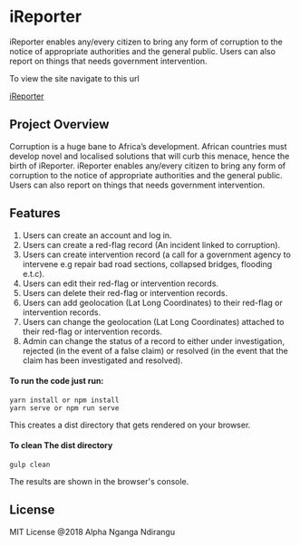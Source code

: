# iReporter

iReporter enables any/every citizen to bring any form of corruption to the notice of appropriate authorities and the general public. Users can also report on things that needs government intervention.

To view the site navigate to this url

[iReporter]()

## Project Overview

Corruption is a huge bane to Africa’s development. African countries must develop novel and
localised solutions that will curb this menace, hence the birth of iReporter. iReporter enables
any/every citizen to bring any form of corruption to the notice of appropriate authorities and the
general public. Users can also report on things that needs government intervention.

## Features

1. Users can create an account and log in.
2. Users can create a red-flag record (An incident linked to corruption).
3. Users can create intervention record (a call for a government agency to intervene e.g
   repair bad road sections, collapsed bridges, flooding e.t.c).
4. Users can edit their red-flag or intervention records.
5. Users can delete their red-flag or intervention records.
6. Users can add geolocation (Lat Long Coordinates) to their red-flag or intervention
   records.
7. Users can change the geolocation (Lat Long Coordinates) attached to their red-flag or
   intervention records.
8. Admin can change the status of a record to either under investigation, rejected (in the
   event of a false claim) or resolved (in the event that the claim has been investigated and
   resolved).

#### To run the code just run:

```
yarn install or npm install
yarn serve or npm run serve
```

This creates a dist directory that gets rendered on your browser.

#### To clean The dist directory

```
gulp clean
```

The results are shown in the browser's console.

## License

MIT License
@2018 Alpha Nganga Ndirangu
